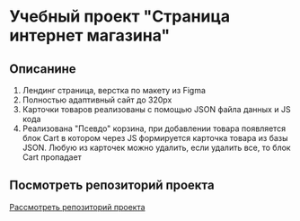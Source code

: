 # Учебный проект "Страница интернет магазина"

## Описанине
1. Лендинг страница, верстка по макету из Figma
2. Полностью адаптивный сайт до 320px
3. Карточки товаров реализованы с помощью JSON файла данных и JS кода
4. Реализована "Псевдо" корзина, при добавлении товара появляется блок Cart в котором через JS формируется карточка товара из базы JSON. Любую из карточек можно удалить, если удалить все, то блок Cart пропадает

## Посмотреть репозиторий проекта
[Рассмотреть репозиторий проекта](https://github.com/gleb-erokhin/GB_introdaction_HTML/tree/10th) 